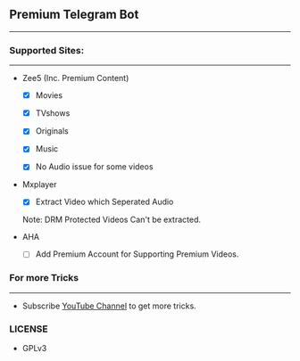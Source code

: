 ## Premium Telegram Bot
---

### Supported Sites:
---

- Zee5 (Inc. Premium Content)
   
  - [x] Movies

  - [x] TVshows

  - [x] Originals

  - [x] Music

  - [x] No Audio issue for some videos

- Mxplayer

  - [x] Extract Video which Seperated Audio
  
   Note: DRM Protected Videos Can't be extracted.

- AHA 

  - [ ] Add Premium Account for Supporting Premium Videos. 
  
### For more Tricks
---
  - Subscribe [YouTube Channel](https://www.youtube.com/c/cvatricks) to get more tricks.

### LICENSE
- GPLv3
